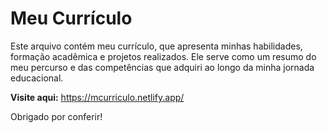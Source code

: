 # Meu Currículo

Este arquivo contém meu currículo, que apresenta minhas habilidades, formação acadêmica e projetos realizados. Ele serve como um resumo do meu percurso e das competências que adquiri ao longo da minha jornada educacional.

**Visite aqui:** https://mcurriculo.netlify.app/

Obrigado por conferir!
